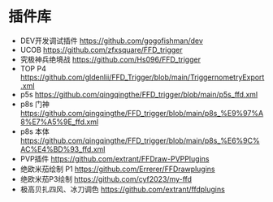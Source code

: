 # 插件库

* DEV开发调试插件 https://github.com/gogofishman/dev
* UCOB https://github.com/zfxsquare/FFD_trigger
* 究极神兵绝境战 https://github.com/Hs096/FFD_trigger
* TOP P4 https://github.com/gldenlii/FFD_Trigger/blob/main/TriggernometryExport.xml
* p5s https://github.com/qingqingthe/FFD_trigger/blob/main/p5s_ffd.xml
* p8s 门神 https://github.com/qingqingthe/FFD_trigger/blob/main/p8s_%E9%97%A8%E7%A5%9E_ffd.xml
* p8s 本体 https://github.com/qingqingthe/FFD_trigger/blob/main/p8s_%E6%9C%AC%E4%BD%93_ffd.xml
* PVP插件 https://github.com/extrant/FFDraw-PVPPlugins
* 绝欧米茄绘制 P1  https://github.com/Errerer/FFDrawplugins
* 绝欧米茄P3绘制  https://github.com/cyf2023/my-ffd
* 极高贝扎四风、冰刀调色  https://github.com/extrant/ffdplugins
